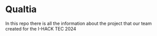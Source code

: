 # Qualtia
In this repo there is all the information about the project that our team created for the I-HACK TEC 2024
